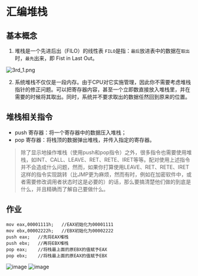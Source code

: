 # 汇编堆栈

## 基本概念

1. 堆栈是一个先进后出（FILO）的线性表
`FILO`是指：`最后`放进表中的数据在`取出`时，`最先`出来，即 Fist in Last Out。

![3rd_1.png](https://github.com/DigBullTech-Michael/ctf_re/raw/master/src/4th_1.png)

2. 系统堆栈不仅仅是一段内存。由于CPU对它实施管理，因此你不需要考虑堆栈指针的修正问题。可以把寄存器内容，甚至一个立即数直接放入堆栈里，并在需要的时候将其取出。同时，系统并不要求取出的数据任然回到原来的位置。

## 堆栈相关指令
- push 寄存器：将一个寄存器中的数据压入堆栈；
- pop 寄存器：将栈顶的数据弹出堆栈，并传入指定的寄存器。

> 除了显示地操作堆栈（使用push和pop指令）之外，很多指令也需要使用堆栈，如INT、CALL、LEAVE、RET、RETE、IRET等等。配对使用上述指令并不会造成什么问题，然而，如果你打算使用LEAVE、RET、RETE、IRET这样的指令实现跳转（比JMP更为麻烦，然而有时，例如在加密软件中，或者需要修改调用者状态时这是必要的）的话，那么要搞清楚他们做的到底是什么，并且精确而了解自己要做什么。

## 作业

```
mov eax,00001111h;   //EAX初始化为00001111
mov ebx,00002222h;   //EBX初始化为00002222
push eax;   //先将EAX堆栈
push ebx;   //再将EBX堆栈
pop eax;    //将栈最上面的原EBX的值赋予EAX
pop ebx;    //将栈最上面的原EAX的值赋予EBX
```

![image](https://github.com/sz1900599168/ctf_re/blob/master/homeworks/1Team/sz1900599168/image/2017-11-28-1.png?raw=true)
![image](https://github.com/sz1900599168/ctf_re/blob/master/homeworks/1Team/sz1900599168/image/2017-11-28-2.png?raw=true)

